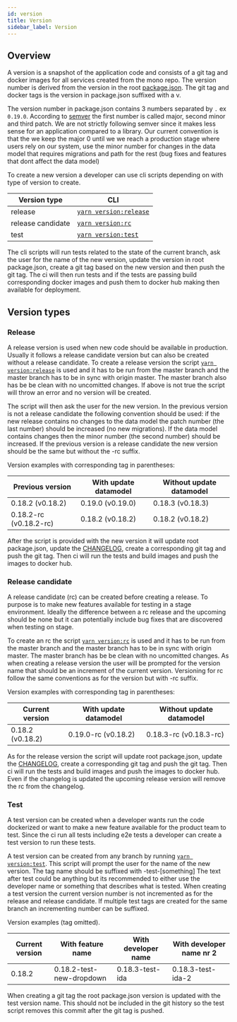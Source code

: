 ```yaml
---
id: version
title: Version
sidebar_label: Version
---
```


## Overview

A version is a snapshot of the application code and consists of a git tag and
docker images for all services created from the mono repo. The version number is
derived from the version in the root
[package.json](https://docs.npmjs.com/files/package.json#version). The git tag
and docker tags is the version in package.json suffixed with a v.

The version number in package.json contains 3 numbers separated by `.` ex
`0.19.0`. According to [semver](https://semver.org/) the first number is called
major, second minor and third patch. We are not strictly following semver since
it makes less sense for an application compared to a library. Our current
convention is that the we keep the major 0 until we we reach a production stage
where users rely on our system, use the minor number for changes in the data
model that requires migrations and path for the rest (bug fixes and features
that dont affect the data model)

To create a new version a developer can use cli scripts depending on with type
of version to create.

| Version type      | CLI                                             |
| ----------------- | ----------------------------------------------- |
| release           | [`yarn version:release`](./cli#version-release) |
| release candidate | [`yarn version:rc`](./cli#version-rc)           |
| test              | [`yarn version:test`](./cli#version-test)       |

The cli scripts will run tests related to the state of the current branch, ask
the user for the name of the new version, update the version in root
package.json, create a git tag based on the new version and then push the git
tag. The ci will then run tests and if the tests are passing build corresponding
docker images and push them to docker hub making then available for deployment.

## Version types

### Release

A release version is used when new code should be available in production.
Usually it follows a release candidate version but can also be created without a
release candidate. To create a release version the script
[`yarn version:release`](./cli#version-release) is used and it has to be run
from the master branch and the master branch has to be in sync with origin
master. The master branch also has be be clean with no uncomitted changes. If
above is not true the script will throw an error and no version will be created.

The script will then ask the user for the new version. In the previous version
is not a release candidate the following convention should be used: if the new
release contains no changes to the data model the patch number (the last number)
should be increased (no new migrations). If the data model contains changes then
the minor number (the second number) should be increased. If the previous
version is a release candidate the new version should be the same but without
the -rc suffix.

Version examples with corresponding tag in parentheses:

| Previous version       | With update datamodel | Without update datamodel |
| ---------------------- | --------------------- | ------------------------ |
| 0.18.2 (v0.18.2)       | 0.19.0 (v0.19.0)      | 0.18.3 (v0.18.3)         |
| 0.18.2-rc (v0.18.2-rc) | 0.18.2 (v0.18.2)      | 0.18.2 (v0.18.2)         |

After the script is provided with the new version it will update root
package.json, update the
[CHANGELOG](https://github.com/DINA-Web-nrm/dina-collections/blob/master/CHANGELOG.md),
create a corresponding git tag and push the git tag. Then ci will run the tests
and build images and push the images to docker hub.

### Release candidate

A release candidate (rc) can be created before creating a release. To purpose is
to make new features available for testing in a stage environment. Ideally the
difference between a rc release and the upcoming should be none but it can
potentially include bug fixes that are discovered when testing on stage.

To create an rc the script [`yarn version:rc`](./cli#version-rc) is used and it
has to be run from the master branch and the master branch has to be in sync
with origin master. The master branch has be be clean with no uncomitted
changes. As when creating a release version the user will be prompted for the
version name that should be an increment of the current version. Versioning for
rc follow the same conventions as for the version but with -rc suffix.

Version examples with corresponding tag in parentheses:

| Current version  | With update datamodel | Without update datamodel |
| ---------------- | --------------------- | ------------------------ |
| 0.18.2 (v0.18.2) | 0.19.0-rc (v0.18.2)   | 0.18.3-rc (v0.18.3-rc)   |

As for the release version the script will update root package.json, update the
[CHANGELOG](https://github.com/dina-web-nrm/dina-collections/blob/master/CHANGELOG.md),
create a corresponding git tag and push the git tag. Then ci will run the tests
and build images and push the images to docker hub. Even if the changelog is
updated the upcoming release version will remove the rc from the changelog.

### Test

A test version can be created when a developer wants run the code dockerized or
want to make a new feature available for the product team to test. Since the ci
run all tests including e2e tests a developer can create a test version to run
these tests.

A test version can be created from any branch by running
[`yarn version:test`](./cli#version-test). This script will prompt the user for
the name of the new version. The tag name should be suffixed with
-test-[something] The text after test could be anything but its recommended to
either use the developer name or something that describes what is tested. When
creating a test version the current version number is not incremented as for the
release and release candidate. If multiple test tags are created for the same
branch an incrementing number can be suffixed.

Version examples (tag omitted).

| Current version | With feature name        | With developer name | With developer name nr 2 |
| --------------- | ------------------------ | ------------------- | ------------------------ |
| 0.18.2          | 0.18.2-test-new-dropdown | 0.18.3-test-ida     | 0.18.3-test-ida-2        |

When creating a git tag the root package.json version is updated with the test
version name. This should not be included in the git history so the test script
removes this commit after the git tag is pushed.
